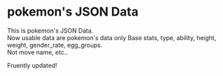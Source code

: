 # pokemon's JSON Data
This is pokemon's JSON Data.  
Now usable data are pokemon's data only Base stats, type, ability, height, weight, gender\_rate, egg_groups.  
Not move name, etc..  

Fruently updated!
